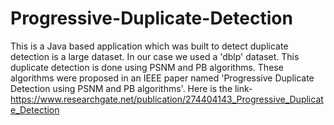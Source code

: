 # Progressive-Duplicate-Detection
This is a Java based application which was built to detect duplicate detection is a large dataset. In our case we used a 'dblp' dataset. This duplicate detection is done using PSNM and PB algorithms. These algorithms were proposed in an IEEE paper named 'Progressive Duplicate Detection using PSNM and PB algorithms'. Here is the link- https://www.researchgate.net/publication/274404143_Progressive_Duplicate_Detection
